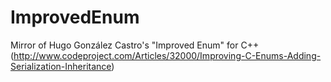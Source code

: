 ImprovedEnum
============

Mirror of Hugo González Castro's "Improved Enum" for C++ (http://www.codeproject.com/Articles/32000/Improving-C-Enums-Adding-Serialization-Inheritance)
